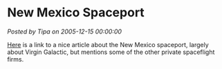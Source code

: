 # New Mexico Spaceport

*Posted by Tipa on 2005-12-15 00:00:00*

[Here](http://news.bbc.co.uk/1/hi/sci/tech/4531018.stm) is a link to a nice article about the New Mexico spaceport, largely about Virgin Galactic, but mentions some of the other private spaceflight firms.
